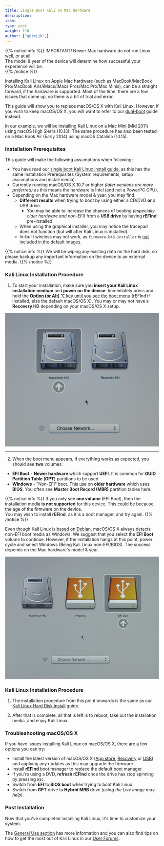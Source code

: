 ```yaml
---
title: Single Boot Kali on Mac Hardware
description:
icon:
type: post
weight: 110
author: ["g0tmi1k",]
---
```


{{% notice info %}}
IMPORTANT! Newer Mac hardware do not run Linux well, or at all.<br />
The model & year of the device will determine how successful your experience will be.<br />
{{% /notice %}}

Installing Kali Linux on Apple Mac hardware (such as MacBook/MacBook Pro/MacBook Airs/iMacs/iMacs Pros/Mac Pro/Mac Minis), can be a straight forward, if the hardware is supported. Most of the time, there are a few issues that come up, so there is a bit of trial and error.

This guide will show you to replace macOS/OS X with Kali Linux. However, if you wish to keep macOS/OS X, you will want to refer to our [dual-boot](/docs/installation/dual-boot-kali-with-mac/) guide instead.

In our example, we will be installing Kali Linux on a Mac Mini (Mid 2011) using macOS High Sierra (10.13). The same procedure has also been tested on a Mac Book Air (Early 2014) using macOS Catalina (10.15).

### Installation Prerequisites

This guide will make the following assumptions when following:

- You have read our [single boot Kali Linux install guide](/docs/installation/hard-disk-install/), as this has the same Installation Prerequisites (System requirements, setup assumptions and install media).
- Currently running macOS/OS X 10.7 or higher _(later versions are more preferred)_ as this means the hardware is Intel (and not a PowerPC CPU).
- Depending on the Mac hardware model & year, you may find:
  - **Different results** when trying to boot by using either a CD/DVD **or** a USB drive.
    - You may be able to increase the chances of booting _(especially older hardware and non-EFI)_ from a **USB drive** by having **rEFInd** pre-installed.
  - When using the graphical installer, you may notice the tracepad does not function (but will after Kali Linux is installed).
  - In-built wireless may not work, as `firmware-b43-installer` is [not included in the default images](https://gitlab.com/kalilinux/packages/kali-meta/-/commit/bdd4daa7be16e5114e21ade252638211e7d54813).

{{% notice info %}}
We will be wiping any existing data on the hard disk, so please backup any important information on the device to an external media.
{{% /notice %}}

### Kali Linux Installation Procedure

1. To start your installation, make sure you **insert your Kali Linux installation medium** and **power on the device**. Immediately press and hold the [**Option (or Alt) ⌥** key until you see the boot menu](https://support.apple.com/en-us/HT201255) (rEFInd if installed, else the default macOS/OS X).
You may or may not have a **Recovery HD** depending on your macOS/OS X setup.

![boot-mac](boot-mac.png)

- - -

2. When the boot menu appears, if everything works as expected, you should see **two** volumes:

- **EFI Boot** - **Newer hardware** which support **UEFI**. It is common for **GUID Partition Table (GPT)** partitions to be used.
- **Windows** - "Non-EFI" boot. This use on **older hardware** which uses **BIOS**. You often see **Master Boot Record (MBR)** partition tables here.

{{% notice info %}}
If you only see **one volume** (EFI Boot), then the installation media **is not supported** for this device. This could be because the age of the firmware on the device.<br />
You may wish to install **rEFInd**, as it is a boot manager, and try again.
{{% /notice %}}

Even though Kali Linux is [based on Debian](/docs/policy/kali-linux-relationship-with-debian/), macOS/OS X always detects non-EFI boot media as Windows. We suggest that you select the **EFI Boot** volume to continue. However, if the installation hangs at this point, power cycle and select Windows (Being Kali Linux non-EFI/BIOS). The success depends on the Mac hardware's model & year.

![boot-mac-usb-efi](boot-mac-usb-efi.png)

### Kali Linux Installation Procedure

1. The installation procedure from this point onwards is the same as our [Kali Linux Hard Disk install](/docs/installation/hard-disk-install/) guide.

2. After that is complete, all that is left is to reboot, take out the installation media, and enjoy Kali Linux.

### Troubleshooting macOS/OS X

If you have issues installing Kali Linux on macOS/OS X, there are a few options you can try:

- Install the latest version of macOS/OS X ([App store](https://support.apple.com/en-gb/HT201541), [Recovery](https://support.apple.com/en-gb/HT204904) or [USB](https://support.apple.com/en-gb/HT201372)) and applying any updates as this may upgrade the firmware.
- Install **rEFInd** boot manager to replace the default boot manager.
- If you're using a DVD, **refresh rEFInd** once the drive has stop spinning by pressing `ESC`.
- Switch from **EFI** to **BIOS boot** when trying to boot Kali Linux.
- Switch from **GPT** drive to **Hybrid MRB** drive _(using the Live image may help)_.

### Post Installation

Now that you've completed installing Kali Linux, it's time to customize your system.

The [General Use section](/docs/general-use/) has more information and you can also find tips on how to get the most out of Kali Linux in our [User Forums](https://forums.kali.org/).
